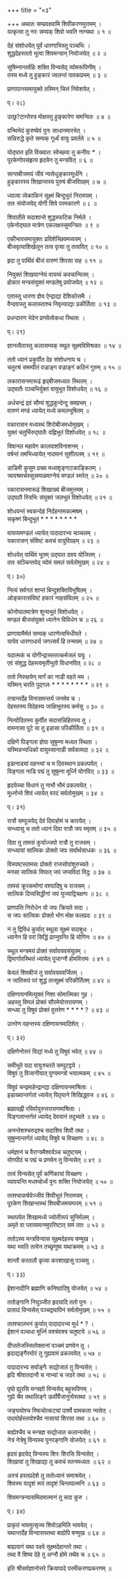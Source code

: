 +++
title = "०३"

+++
अथातः सम्प्रवक्ष्यामि शिवीकरणमुत्तमम् ।  
यत्कृत्वा तु नरः सम्यक् शिवो भवति नान्यथा ॥ १ ॥  
    
देहं संशोधयेत् पूर्वं धारणाभिस्तु पञ्चभिः ।  
शुद्धदेहस्ततो भूत्वा शिवमन्त्रान् नियोजयेत् ॥ २ ॥  
    
सुषिम्नान्तर्वहिः शक्ति विन्यसेद् व्योमरूपिणीम् ।  
तस्य मध्ये तु हुङ्कारं ज्वलन्तं पावकप्रभम् ॥ ३ ॥  
    
प्राणापानसमायुक्ते तस्मिन् चित्तं निवेशयेत् ।  
    
प्। २८)  
    
उत्छ्र?टान्तेस्त्र मोक्षस्तु हुङ्कारेण समन्वितः ॥ ४ ॥  
    
ग्रन्थिभेदं कुरुष्वेवं पुनः साधानमारभेत् ।  
सन्निरुद्धे कृते सम्यक् गूर्ध्वं वायुः प्रवर्तते ॥ ५ ॥  
    
योद्घात इति विख्यातः स्वेच्छया तु कनीयः * ।  
पूरकेणोपसंहृत्य हृदयेन तु मन्त्रवित् ॥ ६ ॥  
    
सान्तबीजमयं जीवं न्यसेधूङ्कारमूर्धनि ।  
हुङ्कारस्य शिखान्तस्य पुरुषं बीजविग्रहम् ॥ ७ ॥  
    
ध्यात्वा त्वेकाकिनं सूक्ष्मं बिन्दुभूतं निरामयम् ।  
ततः संयोजयेद् योगी शिवे परमकारणे ॥ ८ ॥  
    
शिवातीते सदाशान्ते शुद्धस्फटिक निर्मले ।  
एकेनोद्घात मात्रेण एकलक्षस्सुमन्त्रितः ॥ ९ ॥  
    
एकीभावसमायुक्तः प्रविशेच्छिवमव्ययम् ।  
बीजवृत्याशिखेलून तत्व वृत्या तु तत्ववित् ॥ १० ॥  
    
हृदा तु पार्थिवं बीजं वारुणं शिरसा सह ॥ ११ ॥  
    
नियुक्तं शिखयाग्नेयं वायव्यं कवचान्वितम् ।  
होकार मन्त्रसंयुक्तं मण्डलेषु प्रयोजयेत् ॥ १२ ॥  
    
एतास्तु धारणा ज्ञेय ऐन्द्राद्या देशिकोत्तमैः ।  
वैन्दवास्तु कलास्ताश्च निवृत्याद्याः प्रकीर्तिताः ॥ १३ ॥  
    
प्रधन्दारण भेदेन प्रणवेत्वेकधा स्थिताः ।  
    
प्। २९)  
    
ज्ञानत्वैतास्तु कलासम्यक् स्थूल सूक्ष्मविमिश्रकाः ॥ १४ ॥  
    
ततो ध्यानं प्रकुर्वीत देह संशोधनाय च ।  
चतुरश्रं समम्पीतं वज्राङ्ग वज्राङ्गं कठिनं गुरुम् ॥ १५ ॥  
    
लकारासनमारूढं हृद्बीजमध्यतः स्थितम् ।  
उद्घातैः पञ्चभिर्युक्तं वायुभूत विशोधयेत् ॥ १६ ॥  
    
अर्धचन्द्रं द्रवं सौम्यं शुद्धकुन्देन्दु समप्रभम् ।  
वारुणं मण्डं ध्यायेत् मध्ये कमलभूषितम् ॥  
    
वकारासन मध्यस्थं शिरोबीजमधोमुखम् ।  
युक्तं चतुर्भिरुद्घातैः वह्निभूतं विशोधयेत् ॥ १८ ॥  
    
विषानल महावेग कालपाशविनाशनम् ।  
वर्षन्तं तमभिध्यायेत् नादमानं सुशीतलम् ॥ १९ ॥  
    
डाडिमी कुसुम प्रख्य मध्यशृङ्गाटकाङ्कितम् ।  
त्र्ययश्रमर्चस्सुसम्पन्नमाग्नेयं मण्डलं स्मरेत् ॥ २० ॥  
    
रकारासनमारूढं शिखाख्यं बीजमुत्तमम् ।  
उद्घातै स्त्रिभिः संयुक्तं जलभूतं विशोधयेत् ॥ २१ ॥  
    
शोधयन्तं स्वकन्देहं निर्दहन्तमकल्मषम् ।   
सकृष्णं बिन्दुभूतं * * * * * * * *   
    
वायव्यमण्डलं ध्यायेत् पादादारभ्य चञ्चलम् ।   
यकारासन् संविष्टं कवचं वायुविग्रहम् ॥ २३ ॥  
    
शोधयेत् पार्थिवं भूतम् उद्घात दवय योजितम् ।  
ततः सञ्चिन्तयेद् व्योमं समलं सर्वतोमुखम् ॥ २४ ॥  
    
प्। ३०)  
    
नित्यं सर्वगतं शान्तं बिन्दुशक्तिविभूषितम् ।  
ओङ्कारासंविष्टं हकारं नाहसंविलम् ॥ २५ ॥  
    
कोनोघातमात्रेण शून्यभूतं विशोधयेत् ।  
मण्डलं बीजसंयुक्तं ध्यानेन विविधेन च ॥ २६ ॥  
    
प्राणायामैर्मतं सम्यक् धारणेत्यभिधीयते ।  
यायेव धारणाधार्य जगत्सर्वं हि तन्मयम् ॥ २७ ॥  
    
यदात्मकं च योगीन्द्रास्तत्तत्कर्मजलं ययुः ।  
एवं संशुद्ध देहस्त्वमृतीभूतो विधानवित् ॥ २८ ॥  
    
ततो निरुक्षयेन् मार्गं का नाडी वहते मम ।  
यस्मिन् चरति पुद्गलः * * * * * * * * ॥ २९ ॥  
    
तत्रान्तर्देह विनासमन्तर्य जनमेव च ।  
देहस्तस्य विदेहस्य जाक्षिभूतस्य कर्मसु ॥ ३० ॥  
    
नित्योदितस्य कुर्वीत सदासन्निहितस्य तु ।  
वामनासा पुटे या तु इडासा परिकीर्तिता ॥ ३१ ॥  
    
दक्षिणे पिङ्गला ज्ञेया सुषुम्ना मध्यत स्थिता ।  
यस्मिन्नभ्यधिको वायुस्सानाडी सर्वकामदा ॥ ३२ ॥  
    
इडानाड्यां वहन्त्यां च म दिवस्थान प्रकल्पयेत् ।  
पिङ्गला नाडि पद्मं तु सुषुम्ना मूर्ध्नि योगवित् ॥ ३३ ॥  
    
हृदयेच्चा विधानं तु नाभौ भौमं प्रकल्पयेत् ।  
मूर्ध्नान्ते शिवं ध्यायेत् वरदं सर्वतोमुखम् ॥ ३४ ॥  
    
प्। ३१)  
    
रात्रौ सम्पूजयेद् देवं दिवाहोमं च कारयेत् ।  
सन्ध्यासु च ततो ध्यानं दिवा रात्रौ जप स्मृतम् ॥ ३५ ॥  
    
दिवा तु तामसं कुर्याज्जपो रात्रौ तु राजसम् ।  
सन्ध्यायां सात्विकः प्रोक्तो जपः सर्वार्थसाधकः ॥ ३६ ॥  
    
विस्पष्टस्तामसः प्रोक्तो राजसोपांशुरुच्यते ।  
मनसा सात्विकं विघात् जपं जप्यविदां विदुः ॥ ३७ ॥  
    
तामसं क्रूरकर्माणां वश्यादिषु च राजसम् ।  
सात्विकं दिव्यसिद्धीनां जपं युज्याद्विचक्षणः ॥ ३८ ॥  
    
प्राणपत्ति निरोधेन यो जपः क्रियते सदा ।  
स जपः सात्विकः प्रोक्तो भोग मोक्ष फलप्रदः ॥ ३९ ॥  
    
नं तु द्विविधं कुर्यात् स्थूला सूक्ष्मं सदाबुधः ।  
ध्यानेन हि परां सिद्धिं प्राप्नुवन्ति हि योगिनः ॥ ४० ॥  
    
स्थूल मन्त्रमयं प्रोक्तं सर्वावयवसंयुतम् ।   
द्विमार्गावस्थितं ध्यायेत् पूजाग्नौ होमवित्तमः ॥ ४१ ॥  
    
केवलं शिवबीजं तु सर्वावयववर्जितम् ।  
न जातिरूपं परं शुद्धं तत्सूक्ष्मं परिकीर्तितम् ॥ ४२ ॥  
    
दक्षिणायनमित्युक्तं निशा सोमात्मिका गुह ।  
अहस्तु विमलं प्रोक्तं सौरमेयोत्तरायणम् ।  
सन्ध्या तु विषुवं प्रोक्तं वुत्तरेण * * * * ? ॥ ४३ ॥  
    
उत्तरेण वहन्तस्य दक्षिणायनमादिशेत् ।  
    
प्। ३२)  
    
दक्षिणेनोत्तरं विद्यां मध्ये तु विषुवं भवेत् ॥ ४४ ॥  
    
समीभूते यदा वायुःश्चरते सम्पुटद्वये ।  
विषुवं तु विजानीयात् पुण्यमन्त्रो भयात्मकम् ॥ ४५ ॥  
    
विषुवं चन्द्रमाहेन्द्रान्द्या दक्षिणायनमाश्रिताः ।  
इडाख्यान्तर्गतां ध्यायेत् पितृयाने शिखिद्ध्वज ॥ ४६ ॥  
    
ब्रह्मावह्नी रविर्वायुरुत्तरायणमाश्रिताः ।  
पिङ्गलान्तर्गतं ध्यायेद् देवयानं तदुच्यते ॥ ४७ ॥  
    
अनन्तेशश्चरुद्रश्च सदाशिव शिवौ तथा ।  
सुषुम्नान्तर्गतं ध्यायेद् विषुवे च विचक्षणः ॥ ४८ ॥  
    
धर्मज्ञानं च वैराग्यमैश्वर्यञ्च चतुष्टयम् ।  
योगपीठं च पद्मं च प्रणवेन तु विन्यसेत् ॥ ४९ ॥  
    
तत्वं विन्यसेत् पूर्वं कर्णिकायां विचक्षणः ।  
व्यापयन्ति मधश्चोर्ध्वं पुनः शक्ति नियोजयेत् ॥ ५० ॥  
    
ततश्चाकर्षयेज्जीवं शिवीभूतं निरामयम् ।  
पूरकेण शिखान्तस्थं शिवबीजमयम्परम् ॥ ५१ ॥  
    
स्थापयेत शिखामध्ये ज्योतीरूपं सुनिर्मलम् ।  
अमृते वा प्लाव्यमानमुपरिष्टात् समं ततः ॥ ५२ ॥  
    
ततोऽस्य मन्त्रविन्यास सूक्ष्मदेहस्य षण्मुख ।  
यथा भवति तत्वेन तच्छृणुष्व यथाक्रमम् ॥ ५३ ॥  
    
शान्तौ करतलौ कृत्वा करशाखासु पञ्चसु ।  
    
प्। ३३)  
    
ईशानादीनि ब्रह्माणि कनिष्ठादिषु योजयेत् ॥ ५४ ॥  
    
ततोङ्गानि नियुञ्जीत हृदयादि ततो पुनः ।  
प्रासादं विन्यसेत् पञ्चद्व्यापिनं सर्वतोमुखम् ॥ ५५ ॥  
    
ततश्चालभनं कुर्यात् पादादारभ्य मूर्ध * ? ।  
ईशानं पञ्चधा मूर्ध्नि वक्त्रंवक्त्र चतुष्टये ॥ ५६ ॥  
    
दीप्ततेजस्सितोक्तानां पञ्चमं प्रणवेन तु ।  
हृदाद्यङ्गैरघोरं तु गुह्यवामं प्रकल्पयेत् ॥ ५७ ॥  
    
पादादारभ्य सर्वाङ्गैः सद्योजातं तु विन्यसेत् ।  
हृदि श्रीवातदानौ च नाभ्यां च जठरे तथा ॥ ५८ ॥  
    
पृष्ठे ह्युरसि मन्त्रज्ञो विन्यसेद् बहुरूपिणम् ।  
गुह्ये चैव तथालिङ्गे ऊर्वोर्वैजानुनोस्तथा ॥ ५९ ॥  
    
जङ्घयोश्च स्फिचोत्कट्यां पार्श्वे वामकला न्यसेत् ।  
पादयोर्हस्तयोश्चैव नासायां शिरसा तथा ॥ ६० ॥  
    
बाह्येश्चैव च मन्त्रज्ञ सद्योजात कलान्यसेत् ।  
नेत्रं नेत्रेषु विन्यस्य पुनरङ्गानि योजयेत् ॥ ६१ ॥  
    
हृदयं हृदयेद् विन्यस्य शिरः शिरसि विन्यसेत् ।  
शिखायां तु शिखाद्या तु कवचं स्तनमध्यतः ॥ ६२ ॥  
    
अस्त्रं हस्तप्रदेशे तु ततोध्यानं समाश्रयेत् ।  
शिवस्य यादृशं रूपं तादृशं चिन्तयात्मनि ॥ ६३ ॥  
    
शिवमन्त्रन्यासमिदमात्मानं तु सदा कुरु ।  
    
प्। ३४)  
    
प्राकृतं भावमुत्सृज्य शिवोऽहमिति भावयेत् ।  
यथान्तर्देह विन्यासस्तथा बाह्येपि षण्मुख ॥ ६४ ॥  
    
बाह्ययागं यथा वक्ष्ये सूक्ष्मदेहान्तरे तथा ।  
तथा वै शिष्य देहे तु अग्नौ होमे तथैव च ॥ ६५ ॥  
    
इति श्रीसर्वज्ञानोत्तरे क्रियापादे परमीकरणप्रकरणम् ॥  
    

